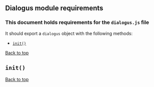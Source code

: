 ## Dialogus module requirements

### This document holds requirements for the `dialogus.js` file

It should export a `dialogus` object with the following methods:

- [`init()`](#init)

[Back to top](#dialogus-module-requirements)

## `init()`

[Back to top](#dialogus-module-requirements)
